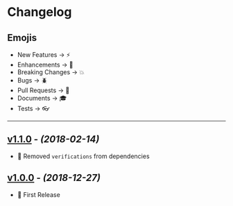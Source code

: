 # Changelog

## Emojis

- New Features -> :zap:
- Enhancements -> :star2:
- Breaking Changes -> :boom:
- Bugs -> :beetle:
- Pull Requests -> :book:
- Documents -> :mortar_board:
- Tests -> :eyeglasses:

---

## [v1.1.0](https://github.com/foxifyjs/schema/releases/tag/v1.1.0) - *(2018-02-14)*

- :star2: Removed `verifications` from dependencies

## [v1.0.0](https://github.com/foxifyjs/schema/releases/tag/v1.0.0) - *(2018-12-27)*

- :tada: First Release

